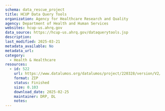 ```yaml
---
schema: data_rescue_project 
title: HCUP Data Query Tools
organization: Agency for Healthcare Research and Quality
agency: Department of Health and Human Services
websites: hcup-us.ahrq.gov
data_source: https://hcup-us.ahrq.gov/dataquerytools.jsp
description: 
last_modified: 2025-03-21
metadata_available: No
metadata_url: 
category:
  - Health & Healthcare 
resources:
  - id: 522
    url: https://www.datalumos.org/datalumos/project/220328/version/V2/view
    format: ZIP
    status: Finished
    size: 0.103
    download_date: 2025-02-25
    maintainer: DRP, DL
    notes: 
---
```

